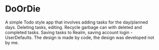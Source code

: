 # DoOrDie
A simple Todo style app that involves adding tasks for the day/planned days. 
Deleting tasks, editing. Recycle garbage can with deleted and completed tasks. 
Saving tasks to Realm, saving account login - UserDefaults. The design is made by code, the design was developed not by me.
